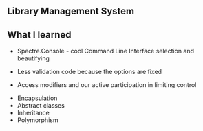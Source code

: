 Library Management System
-------------------------




What I learned
--------------
* Spectre.Console - cool Command Line Interface selection and beautifying 
- Less validation code because the options are fixed
* Access modifiers and our active participation in limiting control
- Encapsulation
- Abstract classes 
- Inheritance
- Polymorphism 